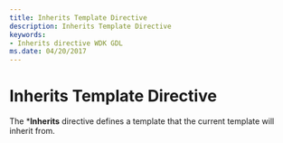```yaml
---
title: Inherits Template Directive
description: Inherits Template Directive
keywords:
- Inherits directive WDK GDL
ms.date: 04/20/2017
---
```


# Inherits Template Directive


The \***Inherits** directive defines a template that the current template will inherit from.

 

 




